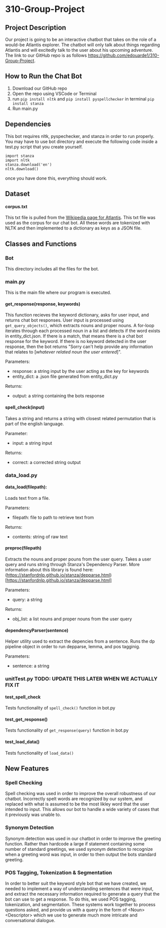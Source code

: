 # 310-Group-Project

## Project Description 

Our project is going to be an interactive chatbot that takes on the role of a would-be Atlantis explorer. The chatbot will only talk about things regarding Atlantis and will excitedly talk to the user about his upcoming adventure. The link to our GitHub repo is as follows https://github.com/edouarde1/310-Group-Project. 

## How to Run the Chat Bot 

1. Download our GitHub repo 
2. Open the repo using VSCode or Terminal 
3. run `pip install nltk` and `pip install pyspellchecker` in terminal `pip install stanza`
4. Run main.py 

## Dependencies
This bot requires nltk, pyspechecker, and stanza in order to run properly. You may have to use bot directory and execute the following code inside a test.py script that you create yourself. 
    
    import stanza
    import nltk
    stanza.download('en')
    nltk.download()
    
once you have done this, everything should work. 

## Dataset 

#### corpus.txt
This txt file is pulled from the [Wikipedia page for Atlantis](https://en.wikipedia.org/wiki/Atlantis). This txt file was used as the corpus for our chat bot.
All these words are tokenized with NLTK and then implemented to a dictionary as keys as a JSON file. 


## Classes and Functions 

### Bot 
This directory includes all the files for the bot. 


### main.py
This is the main file where our program is executed. 

#### get_response(response, keywords)
This function recieves the keyword dictionary, asks for user input, and returns chat bot responses. User input is processed using `get_query_objects()`, which extracts nouns and proper nouns. A for-loop iterates through each processed noun in a list and detects if the word exists in entity_dict.json. If there is a match, that means there is a chat bot response for the keyword. If there is no keyword detected in the user response, then the bot returns "Sorry can't help provide any information that relates to [*whatever related noun the user entered*]". 

Parameters:
- response: a string input by the user acting as the key for keywords
- entity_dict: a .json file generated from entity_dict.py
  
Returns:
- output: a string containing the bots response

#### spell_check(input)
Takes a string and returns a string with closest related permutation that is part of the english language.

 Parameter:
 - input: a string input  

 Returns:
 - correct: a corrected string output 
    

### data_load.py

#### data_load(filepath):
Loads text from a file.

 Parameters:
 - filepath: file to path to retrieve text from 

 Returns:
  - contents: string of raw text
  

#### preproc(filepath)
Extracts the nouns and proper pouns from the user query. Takes a user query and runs string 
through Stanza's Dependency Parser. More information about this library is found here: 
(https://stanfordnlp.github.io/stanza/depparse.html)[https://stanfordnlp.github.io/stanza/depparse.html]

Parameters:
 - query: a string 

 Returns:
- obj_list: a list nouns and proper nouns from the user query 


#### dependencyParser(sentence)
Helper utility used to extract the depencies from a sentence. Runs the dp pipeline object 
in order to run depparse, lemma, and pos tagginig.

Parameters: 
 - sentence: a string 


### unitTest.py  TODO: UPDATE THIS LATER WHEN WE ACTUALLY FIX IT 

#### test_spell_check
Tests functionality of `spell_check()` function in bot.py


#### test_get_response()
Tests functionality of `get_response(query)` function in bot.py


#### test_load_data()
Tests functionality of `load_data()` 

## New Features

### Spell Checking

Spell checking was used in order to improve the overall robustness of our chatbot. Incorrectly spelt words are recognized by our system, and replaced with what is assumed to be the most likley word that the user intended to input. This allows our bot to handle a wide variety of cases that it previously was unable to.

### Synonym Detection

Synonym detection was used in our chatbot in order to improve the greeting function. Rather than hardcode a large if statement containing some number of standard greetings, we used synonym detection to recognize when a greeting word was input, in order to then output the bots standard greeting.

### POS Tagging, Tokenization & Segmentation

In order to better suit the keyword style bot that we have created, we needed to implement a way of understanding sentences that were input, and extract the necessary information required to generate a query that the bot can use to get a response. To do this, we used POS tagging, tokenization, and segmentation. These systems work together to process questions asked, and provide us with a query in the form of \<Noun\> \<Descriptor\> which we use to generate much more intricate and conversational dialogue.